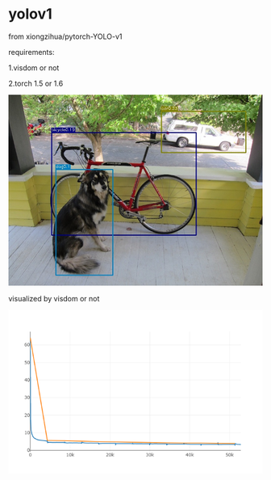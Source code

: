 # yolov1
from xiongzihua/pytorch-YOLO-v1

requirements:


1.visdom or not


2.torch 1.5 or 1.6


![image](https://raw.githubusercontent.com/ald2004/yolov1/master/result.jpg)


visualized by visdom or not

![image](https://raw.githubusercontent.com/ald2004/yolov1/master/newplot.png)

